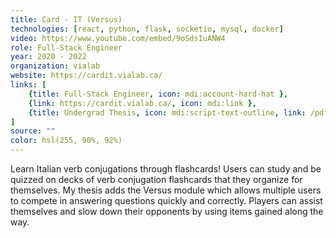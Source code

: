 ```yaml
---
title: Card - IT (Versus)
technologies: [react, python, flask, socketio, mysql, docker]
video: https://www.youtube.com/embed/9oSdsIuANW4
role: Full-Stack Engineer
year: 2020 - 2022
organization: vialab
website: https://cardit.vialab.ca/
links: [
    {title: Full-Stack Engineer, icon: mdi:account-hard-hat },
    {link: https://cardit.vialab.ca/, icon: mdi:link },
    {title: Undergrad Thesis, icon: mdi:script-text-outline, link: /pdfs/yam2022.pdf}
]
source: ""
color: hsl(255, 90%, 92%)
--- 
```


 Learn Italian verb conjugations through flashcards! Users can study and be quizzed on decks of verb conjugation flashcards that they organize for themselves. My thesis adds the Versus module which allows multiple users to compete in answering questions quickly and correctly. Players can assist themselves and slow down their opponents by using items gained along the way.